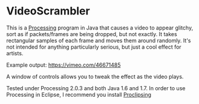 VideoScrambler
==============
This is a [Processing](http://www.processing.org) program in Java that causes a video to appear glitchy, sort as if packets/frames are being dropped, but not exactly. It takes rectangular samples of each frame and moves them around randomly. It's not intended for anything particularly serious, but just a cool effect for artists. 

Example output: 
https://vimeo.com/46671485

A window of controls allows you to tweak the effect as the video plays. 

Tested under Processing 2.0.3 and both Java 1.6 and 1.7. In order to use Processing in Eclipse, I recommend you install [Proclipsing](https://code.google.com/p/proclipsing/)
